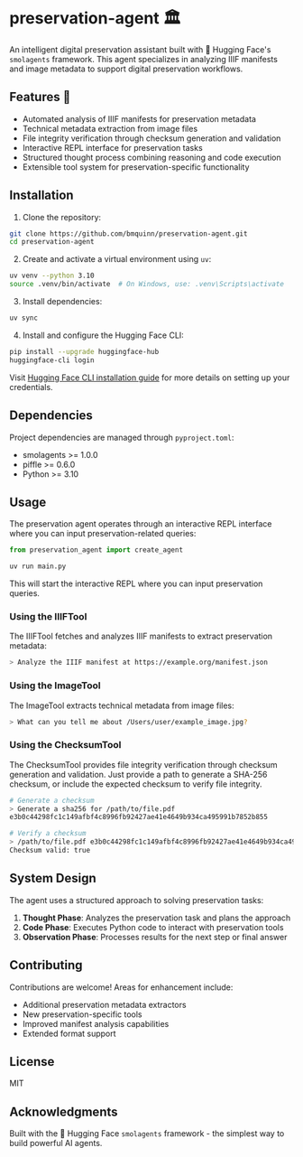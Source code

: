 # preservation-agent 🏛️

An intelligent digital preservation assistant built with 🤗 Hugging Face's `smolagents` framework. This agent specializes in analyzing IIIF manifests and image metadata to support digital preservation workflows.

## Features 🌟

- Automated analysis of IIIF manifests for preservation metadata
- Technical metadata extraction from image files
- File integrity verification through checksum generation and validation
- Interactive REPL interface for preservation tasks
- Structured thought process combining reasoning and code execution
- Extensible tool system for preservation-specific functionality

## Installation

1. Clone the repository:

```bash
git clone https://github.com/bmquinn/preservation-agent.git
cd preservation-agent
```

2. Create and activate a virtual environment using `uv`:

```bash
uv venv --python 3.10
source .venv/bin/activate  # On Windows, use: .venv\Scripts\activate
```

3. Install dependencies:

```bash
uv sync
```

4. Install and configure the Hugging Face CLI:

```bash
pip install --upgrade huggingface-hub
huggingface-cli login
```

Visit [Hugging Face CLI installation guide](https://huggingface.co/docs/huggingface_hub/en/installation) for more details on setting up your credentials.

## Dependencies

Project dependencies are managed through `pyproject.toml`:

- smolagents >= 1.0.0
- piffle >= 0.6.0
- Python >= 3.10

## Usage

The preservation agent operates through an interactive REPL interface where you can input preservation-related queries:

```python
from preservation_agent import create_agent

uv run main.py
```

This will start the interactive REPL where you can input preservation queries.

### Using the IIIFTool

The IIIFTool fetches and analyzes IIIF manifests to extract preservation metadata:

```bash
> Analyze the IIIF manifest at https://example.org/manifest.json
```

### Using the ImageTool

The ImageTool extracts technical metadata from image files:

```bash
> What can you tell me about /Users/user/example_image.jpg?
```

### Using the ChecksumTool

The ChecksumTool provides file integrity verification through checksum generation and validation. Just provide a path to generate a SHA-256 checksum, or include the expected checksum to verify file integrity.

```bash
# Generate a checksum
> Generate a sha256 for /path/to/file.pdf
e3b0c44298fc1c149afbf4c8996fb92427ae41e4649b934ca495991b7852b855

# Verify a checksum
> /path/to/file.pdf e3b0c44298fc1c149afbf4c8996fb92427ae41e4649b934ca495991b7852b855
Checksum valid: true
```

## System Design

The agent uses a structured approach to solving preservation tasks:

1. **Thought Phase**: Analyzes the preservation task and plans the approach
2. **Code Phase**: Executes Python code to interact with preservation tools
3. **Observation Phase**: Processes results for the next step or final answer

## Contributing

Contributions are welcome! Areas for enhancement include:

- Additional preservation metadata extractors
- New preservation-specific tools
- Improved manifest analysis capabilities
- Extended format support

## License

MIT

## Acknowledgments

Built with the 🤗 Hugging Face `smolagents` framework - the simplest way to build powerful AI agents.
